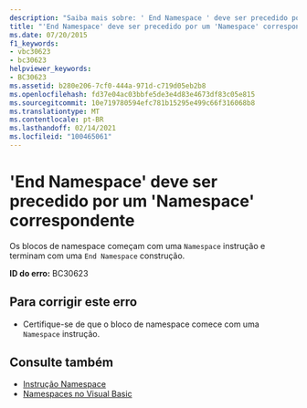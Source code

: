```yaml
---
description: "Saiba mais sobre: ' End Namespace ' deve ser precedido por ' namespace ' correspondente"
title: "'End Namespace' deve ser precedido por um 'Namespace' correspondente"
ms.date: 07/20/2015
f1_keywords:
- vbc30623
- bc30623
helpviewer_keywords:
- BC30623
ms.assetid: b280e206-7cf0-444a-971d-c719d05eb2b8
ms.openlocfilehash: fd37e04ac03bbfe5de3e4d83e4673df83c05e815
ms.sourcegitcommit: 10e719780594efc781b15295e499c66f316068b8
ms.translationtype: MT
ms.contentlocale: pt-BR
ms.lasthandoff: 02/14/2021
ms.locfileid: "100465061"
---
```

# <a name="end-namespace-must-be-preceded-by-a-matching-namespace"></a>'End Namespace' deve ser precedido por um 'Namespace' correspondente

Os blocos de namespace começam com uma `Namespace` instrução e terminam com uma `End Namespace` construção.  
  
 **ID do erro:** BC30623  
  
## <a name="to-correct-this-error"></a>Para corrigir este erro  
  
- Certifique-se de que o bloco de namespace comece com uma `Namespace` instrução.  
  
## <a name="see-also"></a>Consulte também

- [Instrução Namespace](../language-reference/statements/namespace-statement.md)
- [Namespaces no Visual Basic](../programming-guide/program-structure/namespaces.md)
